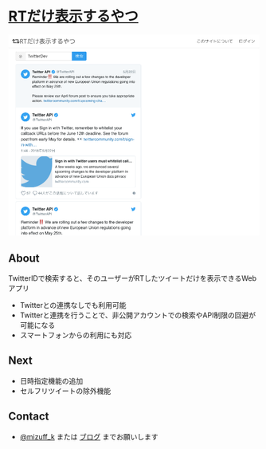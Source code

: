 # [RTだけ表示するやつ](https://retweetlog.herokuapp.com)

![toppage](images/toppage.png)

## About

TwitterIDで検索すると、そのユーザーがRTしたツイートだけを表示できるWebアプリ

+ Twitterとの連携なしでも利用可能
+ Twitterと連携を行うことで、非公開アカウントでの検索やAPI制限の回避が可能になる
+ スマートフォンからの利用にも対応

## Next

+ 日時指定機能の追加
+ セルフリツイートの除外機能

## Contact

+ [@mizuff_k](https://twitter.com/mizuff_k) または [ブログ](http://mizuff.hatenablog.com/entry/retweetlog-renewal) までお願いします
